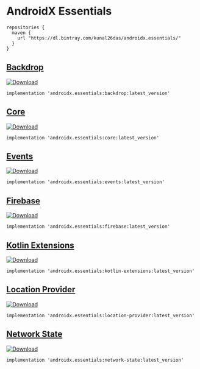 # AndroidX Essentials
```
repositories {
  maven {
    url "https://dl.bintray.com/kunal26das/androidx.essentials/"
  }
}
```
## [Backdrop](https://github.com/kunal26das/AndroidX-Essentials/tree/master/backdrop)
[ ![Download](https://api.bintray.com/packages/kunal26das/androidx.essentials/backdrop/images/download.svg) ](https://bintray.com/kunal26das/androidx.essentials/backdrop/_latestVersion)
```
implementation 'androidx.essentials:backdrop:latest_version'
```
## [Core](https://github.com/kunal26das/AndroidX-Essentials/tree/master/core)
[ ![Download](https://api.bintray.com/packages/kunal26das/androidx.essentials/core/images/download.svg) ](https://bintray.com/kunal26das/androidx.essentials/core/_latestVersion)
```
implementation 'androidx.essentials:core:latest_version'
```
## [Events](https://github.com/kunal26das/AndroidX-Essentials/tree/master/events)
[ ![Download](https://api.bintray.com/packages/kunal26das/androidx.essentials/events/images/download.svg) ](https://bintray.com/kunal26das/androidx.essentials/events/_latestVersion)
```
implementation 'androidx.essentials:events:latest_version'
```
## [Firebase](https://github.com/kunal26das/AndroidX-Essentials/tree/master/firebase)
[ ![Download](https://api.bintray.com/packages/kunal26das/androidx.essentials/firebase/images/download.svg) ](https://bintray.com/kunal26das/androidx.essentials/firebase/_latestVersion)
```
implementation 'androidx.essentials:firebase:latest_version'
```
## [Kotlin Extensions](https://github.com/kunal26das/AndroidX-Essentials/tree/master/kotlin-extensions)
[ ![Download](https://api.bintray.com/packages/kunal26das/androidx.essentials/kotlin-extensions/images/download.svg) ](https://bintray.com/kunal26das/androidx.essentials/kotlin-extensions/_latestVersion)
```
implementation 'androidx.essentials:kotlin-extensions:latest_version'
```
## [Location Provider](https://github.com/kunal26das/AndroidX-Essentials/tree/master/location-provider)
[ ![Download](https://api.bintray.com/packages/kunal26das/androidx.essentials/location-provider/images/download.svg) ](https://bintray.com/kunal26das/androidx.essentials/location-provider/_latestVersion)
```
implementation 'androidx.essentials:location-provider:latest_version'
```
## [Network State](https://github.com/kunal26das/AndroidX-Essentials/tree/master/network-state)
[ ![Download](https://api.bintray.com/packages/kunal26das/androidx.essentials/network-state/images/download.svg) ](https://bintray.com/kunal26das/androidx.essentials/network-state/_latestVersion)
```
implementation 'androidx.essentials:network-state:latest_version'
```
